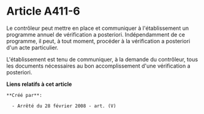 # Article A411-6

Le contrôleur peut mettre en place et communiquer à l'établissement un programme annuel de vérification a posteriori.
Indépendamment de ce programme, il peut, à tout moment, procéder à la vérification a posteriori d'un acte particulier.

L'établissement est tenu de communiquer, à la demande du contrôleur, tous les documents nécessaires au bon accomplissement
d'une vérification a posteriori.

**Liens relatifs à cet article**

	**Créé par**:

	  - Arrêté du 28 février 2008 - art. (V)
